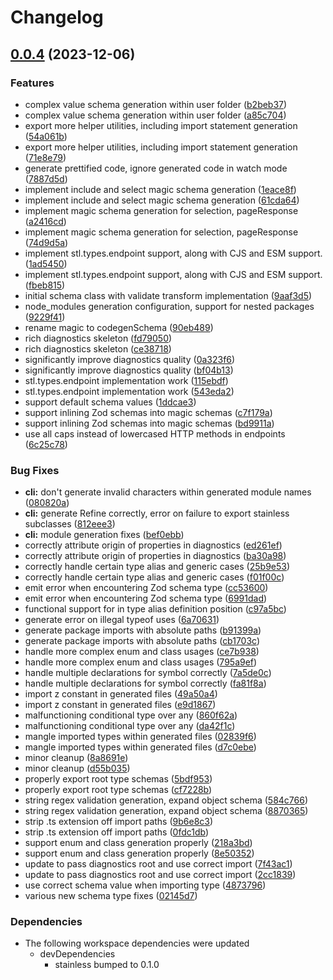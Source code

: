 # Changelog

## [0.0.4](https://github.com/stainless-api/stl-api/compare/ts-to-zod-v0.0.3...ts-to-zod-v0.0.4) (2023-12-06)

### Features

- complex value schema generation within user folder ([b2beb37](https://github.com/stainless-api/stl-api/commit/b2beb376b335dc395db6c09434be4d0524c73382))
- complex value schema generation within user folder ([a85c704](https://github.com/stainless-api/stl-api/commit/a85c7049fe6596da11250caf2424b84a39156b11))
- export more helper utilities, including import statement generation ([54a061b](https://github.com/stainless-api/stl-api/commit/54a061b44040378021ff18491675c0f612c4beeb))
- export more helper utilities, including import statement generation ([71e8e79](https://github.com/stainless-api/stl-api/commit/71e8e79ba7834a996a07ed251ab993bfc83b9080))
- generate prettified code, ignore generated code in watch mode ([7887d5d](https://github.com/stainless-api/stl-api/commit/7887d5dbb8cc3027d87d19b95ba1564af655054f))
- implement include and select magic schema generation ([1eace8f](https://github.com/stainless-api/stl-api/commit/1eace8f14d9d56638e0061e7d081dbbc08710115))
- implement include and select magic schema generation ([61cda64](https://github.com/stainless-api/stl-api/commit/61cda64bac99dd9a42a5957f8a61afa951b2eb02))
- implement magic schema generation for selection, pageResponse ([a2416cd](https://github.com/stainless-api/stl-api/commit/a2416cded4cc56a8c2a7af0003dc65fce38335c2))
- implement magic schema generation for selection, pageResponse ([74d9d5a](https://github.com/stainless-api/stl-api/commit/74d9d5ac8261a81c3334b29b84be1acbd8d0ba1e))
- implement stl.types.endpoint support, along with CJS and ESM support. ([1ad5450](https://github.com/stainless-api/stl-api/commit/1ad54508f5dd83815886c26de9920917c96a1923))
- implement stl.types.endpoint support, along with CJS and ESM support. ([fbeb815](https://github.com/stainless-api/stl-api/commit/fbeb815ba4239bee4dd8d00ab04b4f34836cd481))
- initial schema class with validate transform implementation ([9aaf3d5](https://github.com/stainless-api/stl-api/commit/9aaf3d53dbb751e0283a23086d6341dbc3be9732))
- node_modules generation configuration, support for nested packages ([9229f41](https://github.com/stainless-api/stl-api/commit/9229f4129ab2491a250325148109ed5ef64ded1a))
- rename magic to codegenSchema ([90eb489](https://github.com/stainless-api/stl-api/commit/90eb4893dd3afd1faf4188702ab1e33a00a3248b))
- rich diagnostics skeleton ([fd79050](https://github.com/stainless-api/stl-api/commit/fd79050f223861ddea46dc34ec00a0c22121060c))
- rich diagnostics skeleton ([ce38718](https://github.com/stainless-api/stl-api/commit/ce38718cac70c1e2a7312ffe11e01146e44e485e))
- significantly improve diagnostics quality ([0a323f6](https://github.com/stainless-api/stl-api/commit/0a323f67a8157e8239e8bd7da5c7e41f2d8531f6))
- significantly improve diagnostics quality ([bf04b13](https://github.com/stainless-api/stl-api/commit/bf04b137bda7de73680c577ace0d2df50c859637))
- stl.types.endpoint implementation work ([115ebdf](https://github.com/stainless-api/stl-api/commit/115ebdf2bcf78a0dc0e4fc1ac00d0916bd540bf0))
- stl.types.endpoint implementation work ([543eda2](https://github.com/stainless-api/stl-api/commit/543eda2840e392c455d2bb0fcccaea85a31dff69))
- support default schema values ([1ddcae3](https://github.com/stainless-api/stl-api/commit/1ddcae3a37e98fd77b82fd9169e16c41d8c40032))
- support inlining Zod schemas into magic schemas ([c7f179a](https://github.com/stainless-api/stl-api/commit/c7f179a74475ade23efefa63ac08f251cbef7a90))
- support inlining Zod schemas into magic schemas ([bd9911a](https://github.com/stainless-api/stl-api/commit/bd9911ab7a970d4443fa839dae8882cbf6ac5f23))
- use all caps instead of lowercased HTTP methods in endpoints ([6c25c78](https://github.com/stainless-api/stl-api/commit/6c25c78e54dd4e0b3008bed22ef235e441d56dca))

### Bug Fixes

- **cli:** don't generate invalid characters within generated module names ([080820a](https://github.com/stainless-api/stl-api/commit/080820a0841b0ae53e23174b8af0568b53c2e67f))
- **cli:** generate Refine correctly, error on failure to export stainless subclasses ([812eee3](https://github.com/stainless-api/stl-api/commit/812eee396af62c9e40faf97d6ba23277e713608f))
- **cli:** module generation fixes ([bef0ebb](https://github.com/stainless-api/stl-api/commit/bef0ebbba7e6a06c16655754d8fb7e160d1912d3))
- correctly attribute origin of properties in diagnostics ([ed261ef](https://github.com/stainless-api/stl-api/commit/ed261efbf546f8c7877cf623c008abccff20b469))
- correctly attribute origin of properties in diagnostics ([ba30a98](https://github.com/stainless-api/stl-api/commit/ba30a98a37bc079efb155d3875ad16e3c8cca386))
- correctly handle certain type alias and generic cases ([25b9e53](https://github.com/stainless-api/stl-api/commit/25b9e536500125c3e53dc80c9c7f389cf5d59414))
- correctly handle certain type alias and generic cases ([f01f00c](https://github.com/stainless-api/stl-api/commit/f01f00cee21ba26ee634bde37546d2f47f0cb556))
- emit error when encountering Zod schema type ([cc53600](https://github.com/stainless-api/stl-api/commit/cc536009cb522a08109defaefd4fb773e796909e))
- emit error when encountering Zod schema type ([6991dad](https://github.com/stainless-api/stl-api/commit/6991dad03d22172f515280f6cfabcecabb7dd61b))
- functional support for in type alias definition position ([c97a5bc](https://github.com/stainless-api/stl-api/commit/c97a5bc955fd748cf38e631f39a2d76148b7a85d))
- generate error on illegal typeof uses ([6a70631](https://github.com/stainless-api/stl-api/commit/6a70631c0e919081cb3f132790e89a9cae57656e))
- generate package imports with absolute paths ([b91399a](https://github.com/stainless-api/stl-api/commit/b91399ab4dceaad28534a01a41284b51b029f6d4))
- generate package imports with absolute paths ([cb1703c](https://github.com/stainless-api/stl-api/commit/cb1703cedf7f8e339eff192069b318fd3dbf52d4))
- handle more complex enum and class usages ([ce7b938](https://github.com/stainless-api/stl-api/commit/ce7b93866138d63568c31a4a7c1f95ce6932b2b7))
- handle more complex enum and class usages ([795a9ef](https://github.com/stainless-api/stl-api/commit/795a9efca2cf8602a80cc2fa914f38c3ddf8cc57))
- handle multiple declarations for symbol correctly ([7a5de0c](https://github.com/stainless-api/stl-api/commit/7a5de0cbbd8078e33273c75bf041bce10ef09af7))
- handle multiple declarations for symbol correctly ([fa81f8a](https://github.com/stainless-api/stl-api/commit/fa81f8a66e63f7dbe48a582beb5e90e584040b23))
- import z constant in generated files ([49a50a4](https://github.com/stainless-api/stl-api/commit/49a50a43a098dd5a50f203ed72be70cbd170e1aa))
- import z constant in generated files ([e9d1867](https://github.com/stainless-api/stl-api/commit/e9d1867907fb59e8f151f182fd2f314226c8f167))
- malfunctioning conditional type over any ([860f62a](https://github.com/stainless-api/stl-api/commit/860f62ae8f38ef8dd1cb3169fcb98ad93025583e))
- malfunctioning conditional type over any ([da42f1c](https://github.com/stainless-api/stl-api/commit/da42f1c0ec27df292e8b2433734f751e1953ef9d))
- mangle imported types within generated files ([02839f6](https://github.com/stainless-api/stl-api/commit/02839f636ca4484a17de22b975fd8a78f33b4f3c))
- mangle imported types within generated files ([d7c0ebe](https://github.com/stainless-api/stl-api/commit/d7c0ebec0a8d149d591d2bcf27405aff551deef7))
- minor cleanup ([8a8691e](https://github.com/stainless-api/stl-api/commit/8a8691e3d2ac6e5645800bc21a15952909e660c8))
- minor cleanup ([d55b035](https://github.com/stainless-api/stl-api/commit/d55b0356f56ba4791b310f2d7364668f825ecdf9))
- properly export root type schemas ([5bdf953](https://github.com/stainless-api/stl-api/commit/5bdf953d5ed2dd1edf9fab34c15531a89df13dbc))
- properly export root type schemas ([cf7228b](https://github.com/stainless-api/stl-api/commit/cf7228bb38021b4696c50b6ea00f7856379fa048))
- string regex validation generation, expand object schema ([584c766](https://github.com/stainless-api/stl-api/commit/584c766b48616b82bf4083e489ae5583249d1b50))
- string regex validation generation, expand object schema ([8870365](https://github.com/stainless-api/stl-api/commit/8870365a1ebd640888a24c3438d889a521deca7e))
- strip .ts extension off import paths ([9b6e8c3](https://github.com/stainless-api/stl-api/commit/9b6e8c3baa7e26f06a624c22a5eb69bcfd68c522))
- strip .ts extension off import paths ([0fdc1db](https://github.com/stainless-api/stl-api/commit/0fdc1dbd7e74e5d03b342c21f735874406db9d92))
- support enum and class generation properly ([218a3bd](https://github.com/stainless-api/stl-api/commit/218a3bdc91a37bcee9406c6200cb9a5856c7e418))
- support enum and class generation properly ([8e50352](https://github.com/stainless-api/stl-api/commit/8e5035263b4bde0ecabcf1cc44419267ffcc3543))
- update to pass diagnostics root and use correct import ([7f43ac1](https://github.com/stainless-api/stl-api/commit/7f43ac1be1d065383f626712d7104e7047db4702))
- update to pass diagnostics root and use correct import ([2cc1839](https://github.com/stainless-api/stl-api/commit/2cc18398dfdc74e85fe316d7638cdc9377ad8673))
- use correct schema value when importing type ([4873796](https://github.com/stainless-api/stl-api/commit/4873796c6925aa3b6bb321f5a50e1eb02cef584d))
- various new schema type fixes ([02145d7](https://github.com/stainless-api/stl-api/commit/02145d73243988d829a4bb9e683c5e4737aaf290))

### Dependencies

- The following workspace dependencies were updated
  - devDependencies
    - stainless bumped to 0.1.0
